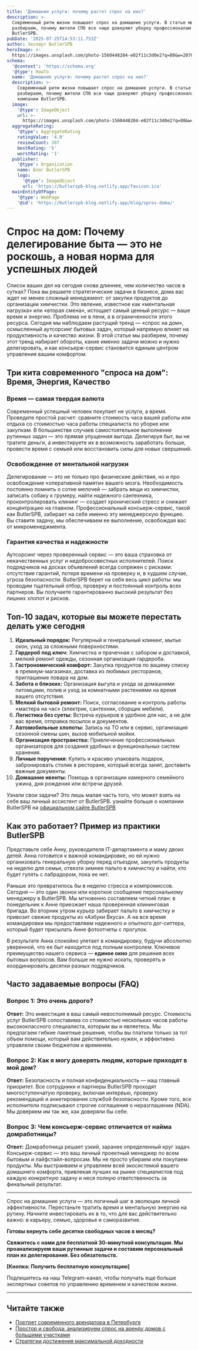 ```yaml
---
title: 'Домашние услуги: почему растет спрос на них?'
description: >-
  Современный ритм жизни повышает спрос на домашние услуги. В статье мы
  разбираем, почему жители СПб все чаще доверяют уборку профессионалам компании
  ButlerSPB.
pubDate: '2025-07-25T14:53:11.753Z'
author: Эксперт ButlerSPB
heroImage: >-
  https://images.unsplash.com/photo-1560448204-e02f11c3d0e2?q=80&w=2070&auto=format&fit=crop
schema:
  '@context': 'https://schema.org'
  '@type': HowTo
  name: 'Домашние услуги: почему растет спрос на них?'
  description: >-
    Современный ритм жизни повышает спрос на домашние услуги. В статье мы
    разбираем, почему жители СПб все чаще доверяют уборку профессионалам
    компании ButlerSPB.
  image:
    '@type': ImageObject
    url: >-
      https://images.unsplash.com/photo-1560448204-e02f11c3d0e2?q=80&w=2070&auto=format&fit=crop
  aggregateRating:
    '@type': AggregateRating
    ratingValue: '4.9'
    reviewCount: 387
    bestRating: '5'
    worstRating: '1'
  publisher:
    '@type': Organization
    name: Блог ButlerSPB
    logo:
      '@type': ImageObject
      url: 'https://butlerspb-blog.netlify.app/favicon.ico'
  mainEntityOfPage:
    '@type': WebPage
    '@id': 'https://butlerspb-blog.netlify.app/blog/spros-doma/'
---
```

# Спрос на дом: Почему делегирование быта — это не роскошь, а новая норма для успешных людей

Список ваших дел на сегодня снова длиннее, чем количество часов в сутках? Пока вы решаете стратегические задачи в бизнесе, дома вас ждет не менее сложный менеджмент: от закупки продуктов до организации химчистки. Это явление, известное как «ментальная нагрузка» или «вторая смена», истощает самый ценный ресурс — ваше время и энергию. Проблема не в лени, а в ограниченности этого ресурса. Сегодня мы наблюдаем растущий тренд — «спрос на дом», осмысленный аутсорсинг бытовых задач, который напрямую влияет на продуктивность и качество жизни. В этой статье мы разберем, почему этот тренд набирает обороты, какие именно задачи можно и нужно делегировать, и как консьерж-сервис становится единым центром управления вашим комфортом.

## Три кита современного "спроса на дом": Время, Энергия, Качество

### Время — самая твердая валюта

Современный успешный человек покупает не услуги, а время. Проведите простой расчет: сравните стоимость часа вашей работы или отдыха со стоимостью часа работы специалиста по уборке или закупкам. В большинстве случаев самостоятельное выполнение рутинных задач — это прямая упущенная выгода. Делегируя быт, вы не тратите деньги, а инвестируете их в возможность заработать больше, провести время с семьей или восстановить силы для новых свершений.

### Освобождение от ментальной нагрузки

Делегирование — это не только про физические действия, но и про освобождение «оперативной памяти» вашего мозга. Необходимость постоянно помнить о сотне мелочей — забрать вещи из химчистки, записать собаку к грумеру, найти надежного сантехника, проконтролировать клининг — создает хронический стресс и снижает концентрацию на главном. Профессиональный консьерж-сервис, такой как ButlerSPB, забирает на себя именно эту менеджерскую функцию. Вы ставите задачу, мы обеспечиваем ее выполнение, освобождая вас от микроменеджмента.

### Гарантия качества и надежности

Аутсорсинг через проверенный сервис — это ваша страховка от некачественных услуг и недобросовестных исполнителей. Поиск подрядчиков на досках объявлений всегда сопряжен с рисками: отсутствие гарантий, потеря времени на проверку и, в худшем случае, угроза безопасности. ButlerSPB берет на себя весь цикл работы: мы проводим тщательный отбор, проверку и постоянный контроль всех партнеров. Вы получаете гарантированно высокий результат без лишних хлопот и рисков.

## Топ-10 задач, которые вы можете перестать делать уже сегодня

1.  **Идеальный порядок:** Регулярный и генеральный клининг, мытье окон, уход за сложными поверхностями.
2.  **Гардероб под ключ:** Химчистка и прачечная с забором и доставкой, мелкий ремонт одежды, сезонная организация гардероба.
3.  **Гастрономический комфорт:** Закупка продуктов по вашему списку в премиум-магазинах, доставка из любимых ресторанов, приглашение повара на дом.
4.  **Забота о близких:** Организация выгула и ухода за домашними питомцами, полив и уход за комнатными растениями на время вашего отсутствия.
5.  **Мелкий бытовой ремонт:** Поиск, согласование и контроль работы «мастера на час» (электрик, сантехник, сборщик мебели).
6.  **Логистика без суеты:** Встреча курьеров в удобное для нас, а не для вас время, отправка посылок и документов.
7.  **Автомобильные хлопоты:** Запись на ТО или в сервис, организация сезонной смены шин, вызов мобильной мойки.
8.  **Организация пространства:** Привлечение профессиональных организаторов для создания удобных и функциональных систем хранения.
9.  **Личные поручения:** Купить и красиво упаковать подарок, забронировать столик в ресторане, который всегда занят, доставить важные документы.
10. **Домашние ивенты:** Помощь в организации камерного семейного ужина, дня рождения или встречи друзей.

Узнали свои задачи? Это лишь малая часть того, что может взять на себя ваш личный ассистент от ButlerSPB. узнайте больше о компании ButlerSPB на <a href="https://butlerspb.ru/o-nas" target="_blank" rel="nofollow">официальном сайте ButlerSPB</a>

## Как это работает? Пример из практики ButlerSPB

Представьте себе Анну, руководителя IT-департамента и маму двоих детей. Анна готовится к важной командировке, но ей нужно организовать генеральную уборку перед отъездом, закупить продукты на неделю для семьи, отвезти зимнее пальто в химчистку и найти, кто будет гулять с лабрадором, пока ее нет.

Раньше это превратилось бы в неделю стресса и компромиссов. Сегодня — это один звонок или короткое сообщение персональному менеджеру в ButlerSPB. Мы мгновенно составляем четкий план: в понедельник к Анне приезжает наша проверенная клининговая бригада. Во вторник утром курьер забирает пальто в химчистку и привозит свежие продукты из «Азбуки Вкуса». А на все время командировки мы предоставляем надежного и опытного дог-ситтера, который будет присылать Анне фотоотчеты с прогулок.

В результате Анна спокойно улетает в командировку, будучи абсолютно уверенной, что ее быт находится под полным контролем. Ключевое преимущество нашего сервиса — **единое окно** для решения всех бытовых вопросов. Вам больше не нужно искать, проверять и координировать десятки разных подрядчиков.

## Часто задаваемые вопросы (FAQ)

### **Вопрос 1: Это очень дорого?**
**Ответ:** Это инвестиция в ваш самый невосполнимый ресурс. Стоимость услуг ButlerSPB сопоставима со стоимостью нескольких часов работы высококлассного специалиста, которым вы и являетесь. Мы предлагаем гибкие пакетные решения, чтобы вы платили только за тот объем помощи, который вам действительно нужен, и эффективно управляли своим бюджетом и временем.

### **Вопрос 2: Как я могу доверять людям, которые приходят в мой дом?**
**Ответ:** Безопасность и полная конфиденциальность — наш главный приоритет. Все сотрудники и партнеры ButlerSPB проходят многоступенчатую проверку, включая интервью, проверку рекомендаций и анкетирование службой безопасности. Кроме того, все исполнители подписывают строгие соглашения о неразглашении (NDA). Мы доверяем им так же, как доверяли бы себе.

### **Вопрос 3: Чем консьерж-сервис отличается от найма домработницы?**
**Ответ:** Домработница решает узкий, заранее определенный круг задач. Консьерж-сервис — это ваш личный проектный менеджер по всем бытовым и лайфстайл-вопросам. Мы не просто убираем или покупаем продукты. Мы выстраиваем и управляем всей экосистемой вашего домашнего комфорта, привлекая лучших на рынке специалистов под каждую конкретную задачу и неся полную ответственность за финальный результат.

***

Спрос на домашние услуги — это логичный шаг в эволюции личной эффективности. Перестаньте тратить время и ментальную энергию на рутину. Начните инвестировать их в то, что для вас действительно важно: в карьеру, семью, здоровье и саморазвитие.

**Готовы вернуть себе десятки свободных часов в месяц?**

**Свяжитесь с нами для бесплатной 30-минутной консультации. Мы проанализируем ваши рутинные задачи и составим персональный план их делегирования. Без обязательств.**

**[Кнопка: Получить бесплатную консультацию]**

Подпишитесь на наш Telegram-канал, чтобы получать еще больше экспертных советов по управлению временем и качеством жизни.

---

## Читайте также

*   [Портрет современного арендатора в Петербурге](/blog/portret-arendatora/)
*   [Простор и свобода: анализируем спрос на аренду домов с большими участками](/blog/analiz-sprosa-na-arendu-domov-s-bolshimi-uchastkami/)
*   [Стратегии достижения максимальной доходности](/blog/maksimalnaya-dohodnost/)

